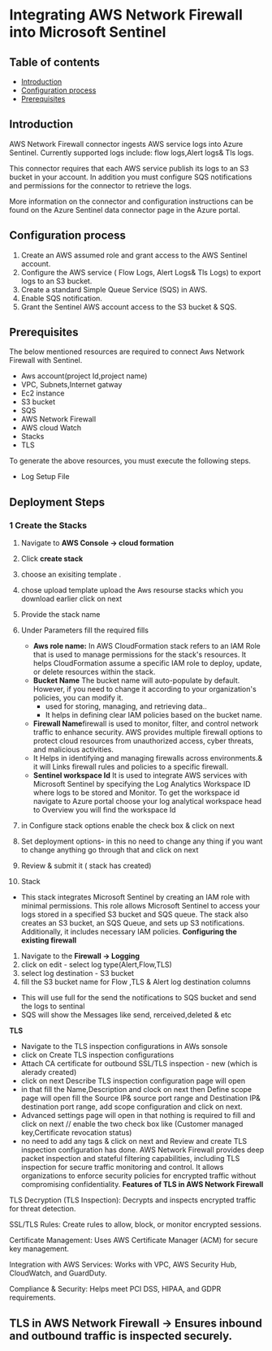 # Integrating AWS Network Firewall into Microsoft Sentinel
## Table of contents
- [Introduction](#intro)
- [Configuration process](#intro)
- [Prerequisites](#step2)
 
 
<a name="intro">
 
## Introduction
AWS Network Firewall connector ingests  AWS service logs into Azure Sentinel. Currently supported logs include: flow logs,Alert logs& Tls logs.
 
This connector requires that each AWS service publish its logs to an S3 bucket in your account. In addition you must configure SQS notifications and permissions for the connector to retrieve the logs.
 
More information on the connector and configuration instructions can be found on the Azure Sentinel data connector page in the Azure portal.
 
## Configuration process
1. Create an AWS assumed role and grant access to the AWS Sentinel account.
2. Configure the AWS service ( Flow Logs, Alert Logs& Tls Logs) to export logs to an S3 bucket.
3. Create a standard Simple Queue Service (SQS) in AWS.
4. Enable SQS notification.
5. Grant the Sentinel AWS account access to the S3 bucket & SQS.

<a name="step2">
  
## Prerequisites

The below mentioned resources are required to connect Aws Network Firewall with Sentinel.
- Aws account(project Id,project name)
- VPC, Subnets,Internet gatway
- Ec2 instance
- S3 bucket
- SQS
- AWS Network Firewall
- AWS cloud Watch
- Stacks
- TLS

 
To generate the above resources, you must execute the following steps.
 
- Log Setup File
<a name="log">
 
## Deployment Steps
 
### **1 Create the Stacks**  
1. Navigate to **AWS Console → cloud formation**  
2. Click **create stack**
3. choose an exisiting template .
4. chose upload template upload the Aws resourse stacks which you download earlier click on next 
5. Provide the stack name
6. Under Parameters fill the required fills
   - **Aws role name:** In AWS CloudFormation stack refers to an IAM Role that is used to manage permissions for the stack's resources. It helps CloudFormation assume a 
      specific IAM role to deploy, update, or delete resources within the stack.
   - **Bucket Name** The bucket name will auto-populate by default. However, if you need to change it according to your organization's policies, you can modify it.
      * used for storing, managing, and retrieving data..
      * It helps in defining clear IAM policies based on the bucket name.
   - **Firewall Name**firewall is used to monitor, filter, and control network traffic to enhance security. AWS provides multiple firewall options to protect cloud 
       resources from unauthorized access, cyber threats, and malicious activities.
   - It Helps in identifying and managing firewalls across environments.& it will Links firewall rules and policies to a specific firewall.
   - **Sentinel workspace Id** It  is used to integrate AWS services with Microsoft Sentinel by specifying the Log Analytics Workspace ID where logs to be stored and 
    Monitor.
     To get the workspace id navigate to Azure portal choose your log analytical workspace  head to Overview you will find the workspace Id 
       
9. in Configure stack options enable the check box & click on next
10. Set deployment options- in this no need to change any thing if you want to change anything go through that and click on next 
11. Review & submit it ( stack has created)
12. Stack
- This stack integrates Microsoft Sentinel by creating an IAM role with minimal permissions. This role allows Microsoft Sentinel to access your logs stored in a specified S3 bucket and SQS queue. The stack also creates an S3 bucket, an SQS Queue, and sets up S3 notifications. Additionally, it includes necessary IAM policies.
**Configuring the existing firewall** 
1. Navigate to the **Firewall → Logging**
2. click on edit - select log type(Alert,Flow,TLS)
3. select log destination  - S3 bucket
4. fill the S3 bucket name for Flow ,TLS & Alert log destination columns    

- This will use full for the send the notifications to SQS bucket and send the logs to sentinal 
- SQS will show the Messages like send, rerceived,deleted & etc     
  

**TLS**
- Navigate to the TLS inspection configurations in AWs sonsole
- click on Create TLS inspection configurations
- Attach CA certificate for outbound SSL/TLS inspection - new (which is alerady created)
- click on next Describe TLS inspection configuration page will open
- in that fill the Name,Description and clock on next then Define scope  page will open fill the Source IP& source port range and Destination IP& destination port range, add scope configuration and click on next.
- Advanced settings  page will open in that nothing is required to fill and click on next  // enable the two check box like (Customer managed key,Certificate revocation status)
- no need to add any tags & click on next and Review and create TLS inspection configuration has done.
AWS Network Firewall provides deep packet inspection and stateful filtering capabilities, including TLS inspection for secure traffic monitoring and control. It allows organizations to enforce security policies for encrypted traffic without compromising confidentiality.
**Features of TLS in AWS Network Firewall**

TLS Decryption (TLS Inspection): Decrypts and inspects encrypted traffic for threat detection.

SSL/TLS Rules: Create rules to allow, block, or monitor encrypted sessions.

Certificate Management: Uses AWS Certificate Manager (ACM) for secure key management.

Integration with AWS Services: Works with VPC, AWS Security Hub, CloudWatch, and GuardDuty.

Compliance & Security: Helps meet PCI DSS, HIPAA, and GDPR requirements.

TLS in AWS Network Firewall →  Ensures inbound and outbound traffic is inspected securely.
- 

  

 
<a name="auth">
